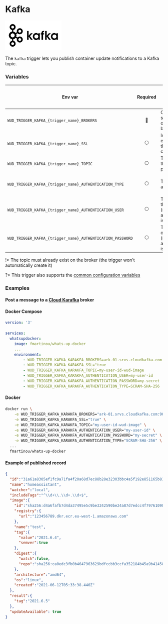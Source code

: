 # Kafka
![logo](kafka.png)

The `kafka` trigger lets you publish container update notifications to a Kafka topic.

### Variables

| Env var                                                    | Required       | Description                                                      | Supported values                         | Default value when missing |
| ---------------------------------------------------------- |:--------------:| ---------------------------------------------------------------- | ---------------------------------------- | -------------------------- | 
| `WUD_TRIGGER_KAFKA_{trigger_name}_BROKERS`                 | :red_circle:   | Comma separated list of Kafka brokers                            |                                          |                            |
| `WUD_TRIGGER_KAFKA_{trigger_name}_SSL`                     | :white_circle: | Is SSL enabled on the TLS connection                             | `true`, `false`                          | `false`                    |
| `WUD_TRIGGER_KAFKA_{trigger_name}_TOPIC`                   | :white_circle: | The name of the topic to publish                                 |                                          | `wud-container`            |
| `WUD_TRIGGER_KAFKA_{trigger_name}_AUTHENTICATION_TYPE`     | :white_circle: | The type for authentication                                      | `PLAIN`, `SCRAM-SHA-256`, `SCRAM-SHA-12` | `PLAIN`                    |
| `WUD_TRIGGER_KAFKA_{trigger_name}_AUTHENTICATION_USER`     | :white_circle: | The name of the user (required if authentication is enabled)     |                                          |                            |
| `WUD_TRIGGER_KAFKA_{trigger_name}_AUTHENTICATION_PASSWORD` | :white_circle: | The password of the user (required if authentication is enabled) |                                          |                            |

!> The topic must already exist on the broker (the trigger won't automatically create it)

?> This trigger also supports the [common configuration variables](configuration/triggers/?id=common-trigger-configuration)

### Examples

#### Post a message to a&nbsp;[Cloud Karafka](https://www.cloudkarafka.com/) broker

<!-- tabs:start -->
#### **Docker Compose**
```yaml
version: '3'

services:
  whatsupdocker:
    image: fmartinou/whats-up-docker
    ...
    environment:
        - WUD_TRIGGER_KAFKA_KARAKFA_BROKERS=ark-01.srvs.cloudkafka.com:9094,ark-02.srvs.cloudkafka.com:9094,ark-03.srvs.cloudkafka.com:9094
        - WUD_TRIGGER_KAFKA_KARAKFA_SSL="true
        - WUD_TRIGGER_KAFKA_KARAKFA_TOPIC=my-user-id-wud-image
        - WUD_TRIGGER_KAFKA_KARAKFA_AUTHENTICATION_USER=my-user-id
        - WUD_TRIGGER_KAFKA_KARAKFA_AUTHENTICATION_PASSWORD=my-secret
        - WUD_TRIGGER_KAFKA_KARAKFA_AUTHENTICATION_TYPE=SCRAM-SHA-256
```

#### **Docker**
```bash
docker run \
    -e WUD_TRIGGER_KAFKA_KARAKFA_BROKERS="ark-01.srvs.cloudkafka.com:9094,ark-02.srvs.cloudkafka.com:9094,ark-03.srvs.cloudkafka.com:9094" \
    -e WUD_TRIGGER_KAFKA_KARAKFA_SSL="true" \
    -e WUD_TRIGGER_KAFKA_KARAKFA_TOPIC="my-user-id-wud-image" \
    -e WUD_TRIGGER_KAFKA_KARAKFA_AUTHENTICATION_USER="my-user-id" \
    -e WUD_TRIGGER_KAFKA_KARAKFA_AUTHENTICATION_PASSWORD="my-secret" \
    -e WUD_TRIGGER_KAFKA_KARAKFA_AUTHENTICATION_TYPE="SCRAM-SHA-256" \
  ...
  fmartinou/whats-up-docker
```
<!-- tabs:end -->

#### Example of published record
```json
{
  "id":"31a61a8305ef1fc9a71fa4f20a68d7ec88b28e32303bbc4a5f192e851165b816",
  "name":"homeassistant",
  "watcher":"local",
  "includeTags":"^\\d+\\.\\d+.\\d+$",
  "image":{
    "id":"sha256:d4a6fafb7d4da37495e5c9be3242590be24a87d7edcc4f79761098889c54fca6",
    "registry":{
      "url":"123456789.dkr.ecr.eu-west-1.amazonaws.com"
    },
    "name":"test",
    "tag":{
      "value":"2021.6.4",
      "semver":true
    },
    "digest":{
      "watch":false,
      "repo":"sha256:ca0edc3fb0b4647963629bdfccbb3ccfa352184b45a9b4145832000c2878dd72"
    },
    "architecture":"amd64",
    "os":"linux",
    "created":"2021-06-12T05:33:38.440Z"
  },
  "result":{
    "tag":"2021.6.5"
  },
  "updateAvailable": true
}
```
